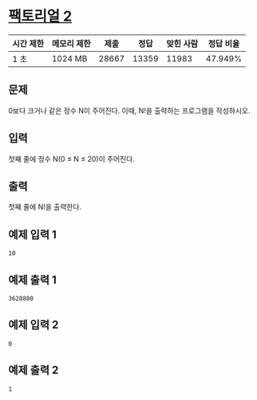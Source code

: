 # [팩토리얼 2](https://www.acmicpc.net/problem/27433)

| 시간 제한 | 메모리 제한 | 제출 | 정답 | 맞힌 사람 | 정답 비율 |
| --- | --- | --- | --- | --- | --- |
| 1 초 | 1024 MB | 28667 | 13359 | 11983 | 47.949% |

## 문제

0보다 크거나 같은 정수 N이 주어진다. 이때, N!을 출력하는 프로그램을 작성하시오.

## 입력

첫째 줄에 정수 N(0 ≤ N ≤ 20)이 주어진다.

## 출력

첫째 줄에 N!을 출력한다.

## 예제 입력 1

```
10

```

## 예제 출력 1

```
3628800

```

## 예제 입력 2

```
0

```

## 예제 출력 2

```
1
```

